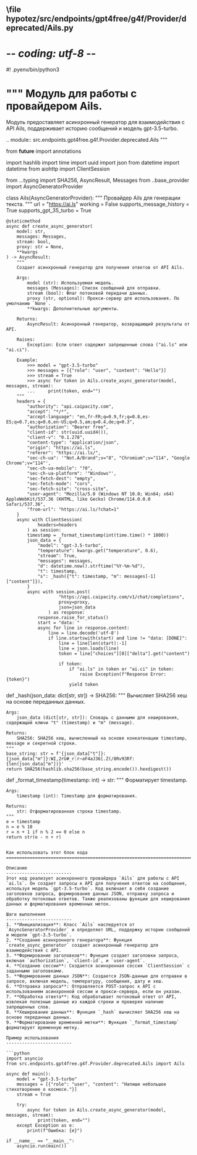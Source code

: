 ## \file hypotez/src/endpoints/gpt4free/g4f/Provider/deprecated/Ails.py
# -*- coding: utf-8 -*-
#! .pyenv/bin/python3

"""
Модуль для работы с провайдером Ails.
=====================================
Модуль предоставляет асинхронный генератор для взаимодействия с API Ails,
поддерживает историю сообщений и модель gpt-3.5-turbo.

 .. module:: src.endpoints.gpt4free.g4f.Provider.deprecated.Ails
"""

from __future__ import annotations

import hashlib
import time
import uuid
import json
from datetime import datetime
from aiohttp import ClientSession

from ...typing import SHA256, AsyncResult, Messages
from ..base_provider import AsyncGeneratorProvider


class Ails(AsyncGeneratorProvider):
    """
    Провайдер Ails для генерации текста.
    """
    url = "https://ai.ls"
    working = False
    supports_message_history = True
    supports_gpt_35_turbo = True

    @staticmethod
    async def create_async_generator(
        model: str,
        messages: Messages,
        stream: bool,
        proxy: str = None,
        **kwargs
    ) -> AsyncResult:
        """
        Создает асинхронный генератор для получения ответов от API Ails.

        Args:
            model (str): Используемая модель.
            messages (Messages): Список сообщений для отправки.
            stream (bool): Флаг потоковой передачи данных.
            proxy (str, optional): Прокси-сервер для использования. По умолчанию `None`.
            **kwargs: Дополнительные аргументы.

        Returns:
            AsyncResult: Асинхронный генератор, возвращающий результаты от API.

        Raises:
            Exception: Если ответ содержит запрещенные слова ("ai.ls" или "ai.ci").

        Example:
            >>> model = "gpt-3.5-turbo"
            >>> messages = [{"role": "user", "content": "Hello"}]
            >>> stream = True
            >>> async for token in Ails.create_async_generator(model, messages, stream):
            ...     print(token, end="")
        """
        headers = {
            "authority": "api.caipacity.com",
            "accept": "*/*",
            "accept-language": "en,fr-FR;q=0.9,fr;q=0.8,es-ES;q=0.7,es;q=0.6,en-US;q=0.5,am;q=0.4,de;q=0.3",
            "authorization": "Bearer free",
            "client-id": str(uuid.uuid4()),
            "client-v": "0.1.278",
            "content-type": "application/json",
            "origin": "https://ai.ls",
            "referer": "https://ai.ls/",
            "sec-ch-ua": '"Not.A/Brand";v="8", "Chromium";v="114", "Google Chrome";v="114"',
            "sec-ch-ua-mobile": "?0",
            "sec-ch-ua-platform": '"Windows"',
            "sec-fetch-dest": "empty",
            "sec-fetch-mode": "cors",
            "sec-fetch-site": "cross-site",
            "user-agent": "Mozilla/5.0 (Windows NT 10.0; Win64; x64) AppleWebKit/537.36 (KHTML, like Gecko) Chrome/114.0.0.0 Safari/537.36",
            "from-url": "https://ai.ls/?chat=1"
        }
        async with ClientSession(
                headers=headers
            ) as session:
            timestamp = _format_timestamp(int(time.time() * 1000))
            json_data = {
                "model": "gpt-3.5-turbo",
                "temperature": kwargs.get("temperature", 0.6),
                "stream": True,
                "messages": messages,
                "d": datetime.now().strftime("%Y-%m-%d"),
                "t": timestamp,
                "s": _hash({"t": timestamp, "m": messages[-1]["content"]}),
            }
            async with session.post(
                        "https://api.caipacity.com/v1/chat/completions",
                        proxy=proxy,
                        json=json_data
                    ) as response:
                response.raise_for_status()
                start = "data: "
                async for line in response.content:
                    line = line.decode('utf-8')
                    if line.startswith(start) and line != "data: [DONE]":
                        line = line[len(start):-1]
                        line = json.loads(line)
                        token = line["choices"][0]["delta"].get("content")
                        
                        if token:
                            if "ai.ls" in token or "ai.ci" in token:
                                raise Exception(f"Response Error: {token}")
                            yield token


def _hash(json_data: dict[str, str]) -> SHA256:
    """
    Вычисляет SHA256 хеш на основе переданных данных.

    Args:
        json_data (dict[str, str]): Словарь с данными для хеширования, содержащий ключи "t" (timestamp) и "m" (message).

    Returns:
        SHA256: SHA256 хеш, вычисленный на основе конкатенации timestamp, message и секретной строки.
    """
    base_string: str = f'{json_data["t"]}:{json_data["m"]}:WI,2rU#_r:r~aF4aJ36[.Z(/8Rv93Rf:{len(json_data["m"])}'
    return SHA256(hashlib.sha256(base_string.encode()).hexdigest())


def _format_timestamp(timestamp: int) -> str:
    """
    Форматирует timestamp.

    Args:
        timestamp (int): Timestamp для форматирования.

    Returns:
        str: Отформатированная строка timestamp.
    """
    e = timestamp
    n = e % 10
    r = n + 1 if n % 2 == 0 else n
    return str(e - n + r)
```

Как использовать этот блок кода
=========================================================================================

Описание
-------------------------
Этот код реализует асинхронного провайдера `Ails` для работы с API `ai.ls`. Он создает запросы к API для получения ответов на сообщения, используя модель `gpt-3.5-turbo`. Код включает в себя создание заголовков запроса, формирование данных JSON, отправку запроса и обработку потоковых ответов. Также реализованы функции для хеширования данных и форматирования временных меток.

Шаги выполнения
-------------------------
1. **Инициализация**: Класс `Ails` наследуется от `AsyncGeneratorProvider` и определяет URL, поддержку истории сообщений и модели `gpt-3.5-turbo`.
2. **Создание асинхронного генератора**: Функция `create_async_generator` создает асинхронный генератор для взаимодействия с API.
3. **Формирование заголовков**: Функция создает заголовки запроса, включая `authorization`, `client-id`, и `user-agent`.
4. **Создание сессии**: Создается асинхронная сессия `ClientSession` с заданными заголовками.
5. **Формирование данных JSON**: Создается JSON-данные для отправки в запросе, включая модель, температуру, сообщения, дату и хеш.
6. **Отправка запроса**: Отправляется POST-запрос к API с использованием асинхронной сессии и прокси-сервера, если он указан.
7. **Обработка ответа**: Код обрабатывает потоковый ответ от API, извлекая полезные данные из каждой строки и проверяя наличие запрещенных слов.
8. **Хеширование данных**: Функция `_hash` вычисляет SHA256 хеш на основе переданных данных.
9. **Форматирование временной метки**: Функция `_format_timestamp` форматирует временную метку.

Пример использования
-------------------------

```python
import asyncio
from src.endpoints.gpt4free.g4f.Provider.deprecated.Ails import Ails

async def main():
    model = "gpt-3.5-turbo"
    messages = [{"role": "user", "content": "Напиши небольшое стихотворение о космосе."}]
    stream = True

    try:
        async for token in Ails.create_async_generator(model, messages, stream):
            print(token, end="")
    except Exception as e:
        print(f"Ошибка: {e}")

if __name__ == "__main__":
    asyncio.run(main())